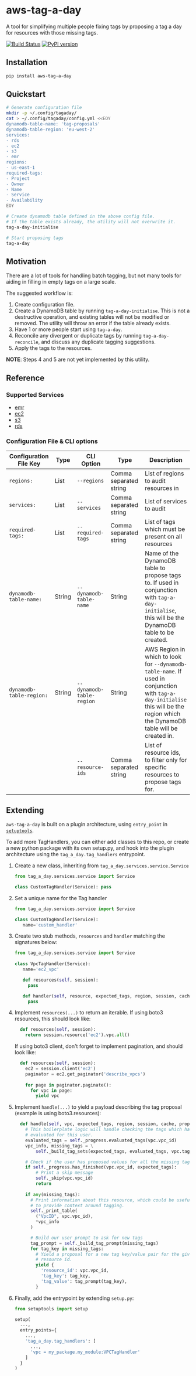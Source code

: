 # aws-tag-a-day
A tool for simplifying multiple people fixing tags by proposing a tag a day for resources with those missing tags.

[![Build Status](https://travis-ci.com/bliseng/aws-tag-a-day.svg?branch=master)](https://travis-ci.com/bliseng/aws-tag-a-day)
[![PyPI version](https://badge.fury.io/py/aws-tag-a-day.svg)](https://badge.fury.io/py/aws-tag-a-day)

## Installation

```bash
pip install aws-tag-a-day
```

## Quickstart

```bash
# Generate configuration file
mkdir -p ~/.config/tagaday/
cat > ~/.config/tagaday/config.yml <<EOY
dynamodb-table-name: 'tag-proposals'
dynamodb-table-region: 'eu-west-2'
services:
- rds
- ec2
- s3
- emr
regions:
- us-east-1
required-tags:
- Project
- Owner
- Name
- Service
- Availability
EOY

# Create dynamodb table defined in the above config file.
# If the table exists already, the utility will not overwrite it.
tag-a-day-initialise

# Start proposing tags
tag-a-day

```

## Motivation
There are a lot of tools for handling batch tagging, but not many tools for aiding in filling in empty tags on a large scale.

The suggested workflow is:

1. Create configuration file.
2. Create a DynamoDB table by running `tag-a-day-initialise`. This is not a destructive operation, and existing tables will not be modified or removed. The utility will throw an error if the table already exists.
3. Have 1 or more people start using `tag-a-day`.
4. Reconcile any divergent or duplicate tags by running `tag-a-day-reconcile`, and discuss any duplicate tagging suggestions.
5. Apply the tags to the resources.

__NOTE__: Steps 4 and 5 are not yet implemented by this utility.

## Reference

### Supported Services

 - [emr](./tag_a_day/services/emr.py)
 - [ec2](./tag_a_day/services/ec2.py)
 - [s3](./tag_a_day/services/s3.py)
 - [rds](./tag_a_day/services/rds.py)

### Configuration File & CLI options

| Configuration File Key   | Type   | CLI Option                | Type                   | Description                                                                                                                                                                      |
|--------------------------|--------|---------------------------|------------------------|----------------------------------------------------------------------------------------------------------------------------------------------------------------------------------|
| `regions:`               | List   | `--regions`               | Comma separated string | List of regions to audit resources in                                                                                                                                            |
| `services:`              | List   | `--services`              | Comma separated string | List of services to audit                                                                                                                                                        |
| `required-tags:`         | List   | `--required-tags`         | Comma separated string | List of tags which must be present on all resources                                                                                                                              |
| `dynamodb-table-name:`   | String | `--dynamodb-table-name`   | String                 | Name of the DynamoDB table to propose tags to. If used in conjunction with `tag-a-day-initialise`, this will be the DynamoDB table to be created.                                |
| `dynamodb-table-region:` | String | `--dynamodb-table-region` | String                 | AWS Region in which to look for `--dynamodb-table-name`. If used in conjunction with `tag-a-day-initialise` this will be the region which the DynamoDB table will be created in. |
|                          |        | `--resource-ids`          | Comma separated string | List of resource ids, to filter only for specific resources to propose tags for.                                                                                                 |

## Extending
`aws-tag-a-day` is built on a plugin architecture, using `entry_point` in [`setuptools`](https://setuptools.readthedocs.io/en/latest/setuptools.html).

To add more TagHandlers, you can either add classes to this repo, or create a new python package with its
own setup.py, and hook into the plugin architecture using the `tag_a_day.tag_handlers` entrypoint.

1. Create a new class, inheriting from `tag_a_day.services.service.Service`
   ```python
   from tag_a_day.services.service import Service
   
   class CustomTagHandler(Service): pass
   ```

2. Set a unique name for the Tag handler
   ```python
   from tag_a_day.services.service import Service
   
   class CustomTagHandler(Service):
      name='custom_handler'
   ```

3. Create two stub methods, `resources` and `handler` matching the signatures below:
   ```python
   from tag_a_day.services.service import Service
    
   class VpcTagHandler(Service):
      name='ec2_vpc'
   
      def resources(self, session):
        pass
   
      def handler(self, resource, expected_tags, region, session, cache, proposals):
        pass
   ```

4. Implement `resources(...)` to return an iterable. If using boto3 resources,
this should look like:
   ```python
     def resources(self, session):
       return session.resource('ec2').vpc.all()
   ```
   If using boto3 client, don't forget to implement pagination, and should look like:
   ```python
     def resources(self, session):
       ec2 = session.client('ec2')
       paginator = ec2.get_paginator('describe_vpcs')
    
       for page in paginator.paginate():
         for vpc in page:
           yield vpc 
   ```
   
5. Implement `handle(...)` to yield a payload describing the tag proposal (example is using boto3.resources):
    ```python
      def handle(self, vpc, expected_tags, region, session, cache, proposals):
        # This boilerplate logic will handle checking the tags which have already been
        # evaluated for this user.
        evaluated_tags = self._progress.evaluated_tags(vpc.vpc_id)
        vpc_info, missing_tags = \
            self._build_tag_sets(expected_tags, evaluated_tags, vpc.tags)

        # Check if the user has proposed values for all the missing tags 
        if self._progress.has_finished(vpc.vpc_id, expected_tags):
            # Print a skip message
            self._skip(vpc.vpc_id)
            return
         
        if any(missing_tags):
          # Print information about this resource, which could be useful 
          # to provide context around tagging.
          self._print_table(
            ("VpcID", vpc.vpc_id),
            *vpc_info
          )

          # Build our user prompt to ask for new tags
          tag_prompt = self._build_tag_prompt(missing_tags)
          for tag_key in missing_tags:
            # Yield a proposal for a new tag key/value pair for the given
            # resource id.
            yield {
              'resource_id': vpc.vpc_id,
              'tag_key': tag_key,
              'tag_value': tag_prompt(tag_key),
            }
    ```
    
6. Finally, add the entrypoint by extending `setup.py`:
    ```python
    from setuptools import setup

    setup(
      ...,
      entry_points={
        ...,
        'tag_a_day.tag_handlers': [
          ...,
          'vpc = my_package.my_module:VPCTagHandler'
        ]
      }
    )
 

```